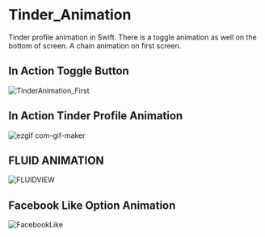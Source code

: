 # Tinder_Animation
Tinder profile animation in Swift. There is a toggle  animation as well on the bottom of screen. A chain animation on first screen. 

## In Action Toggle Button

![TinderAnimation_First](https://user-images.githubusercontent.com/2304583/96472714-116d3800-1231-11eb-9596-f2c4ede6356c.gif)

## In Action Tinder Profile Animation 
![ezgif com-gif-maker](https://user-images.githubusercontent.com/2304583/96472776-23e77180-1231-11eb-9245-5f3512e7ee78.gif)

## FLUID ANIMATION
![FLUIDVIEW](https://user-images.githubusercontent.com/2304583/97858177-6e73ee00-1d07-11eb-8df1-ebf41f07b0b8.gif)

## Facebook Like Option Animation
![FacebookLike](https://user-images.githubusercontent.com/2304583/98021665-3fe03b00-1e0d-11eb-9465-ce37b771fe91.gif)
